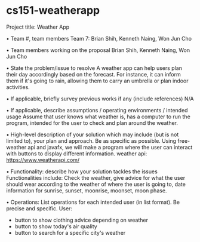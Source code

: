 # cs151-weatherapp
Project title: Weather App

• Team #, team members 
Team 7: Brian Shih, Kenneth Naing, Won Jun Cho

• Team members working on the proposal 
Brian Shih, Kenneth Naing, Won Jun Cho

• State the problem/issue to resolve 
A weather app can help users plan their day accordingly based on the forecast. For instance, it can inform them if it's going to rain, allowing them to carry an umbrella or plan indoor activities.

• If applicable, briefly survey previous works if any (include references)
N/A

• If applicable, describe assumptions / operating environments / intended usage 
Assume that user knows what weather is, has a computer to run the program, intended for the user to check and plan around the weather.

• High-level description of your solution which may include (but is not limited to), your plan and approach.  Be as specific as possible. 
Using free-weather api and javafx, we will make a program where the user can interact with buttons to display different information.
weather api: https://www.weatherapi.com/

• Functionality: describe how your solution tackles the issues 
Functionalities include: Check the weather, give advice for what the user should wear according to the weather of where the user is going to, date information for sunrise, sunset, moonrise, moonset, moon phase.

• Operations: List operations for each intended user (in list format).  Be precise and specific. 
User:
  - button to show clothing advice depending on weather
  - button to show today's air quality
  - button to search for a specific city's weather 
  
